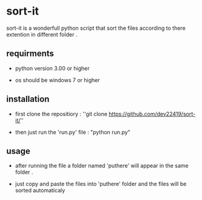 # sort-it
sort-it is a wonderfull python script that sort the files according to there extention in different folder .

## requirments 

- python version 3.00 or higher

- os should be windows 7 or higher

## installation

- first clone the repositiory :
  ''git clone https://github.com/dev22419/sort-it/''
  
- then just run the 'run.py' file :
  "python run.py"
  
## usage 

- after running the file a folder named 'puthere' will appear in the same folder .

- just copy and paste the files into 'puthere' folder and the files will be sorted automaticaly
